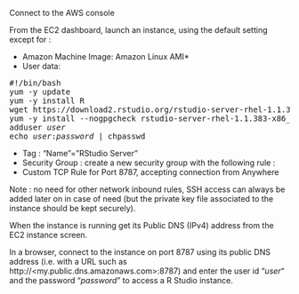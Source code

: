 Connect to the AWS console

From the EC2 dashboard, launch an instance, using the default setting except for : 
-	Amazon Machine Image: Amazon Linux AMI*
-	User data:
<pre>
#!/bin/bash
yum -y update
yum -y install R
wget https://download2.rstudio.org/rstudio-server-rhel-1.1.383-x86_64.rpm
yum -y install --nogpgcheck rstudio-server-rhel-1.1.383-x86_64.rpm
adduser <i>user</i>
echo <i>user</i>:<i>password</i> | chpasswd
</pre>

-	Tag : “Name”=”RStudio Server”
-	Security Group : create a new security group with the following rule :
-	Custom TCP Rule for Port 8787, accepting connection from Anywhere

Note : no need for other network inbound rules, SSH access can always be added later on in case of need (but the private key file associated to the instance should be kept securely).

When the instance is running get its Public DNS (IPv4) address from the EC2 instance screen.

In a browser, connect to the instance on port 8787 using its public DNS address (i.e. with a URL such as http://<my.public.dns.amazonaws.com>:8787) and enter the user id “*user*“ and the password “*password*” to access a R Studio instance.

